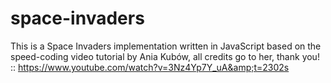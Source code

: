 # space-invaders
This is a Space Invaders implementation written in JavaScript based on the speed-coding video tutorial by Ania Kubów, all credits go to her, thank you! :: https://www.youtube.com/watch?v=3Nz4Yp7Y_uA&amp;t=2302s
